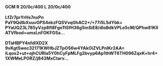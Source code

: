 #### GCM R 20/0c/400 L 20/0c/400
**LfZr7prYrHs7nxPn**<br/>**PaY9QdlbXxuvGPS4ekzFQSVvqGhAC2+/+77i5L5dYbk=**<br/>**PYaUQZ3L785yVzp8fI8FgeTtSfH36g5mSiE8/dIoBdkVPLe5cM/QPhw81KIIATVfbod+umxLnFOKFGSa...**<br/><br/>
**DTaHBPY4nfdIXD2X**<br/>**9vKgtSwec32171KWHbJZTpOS6w4YAkOiZVLPnlKr2AA=**<br/>**iLqos2+ut+ojhCURIa5Y0hCyFpMLFg2bvyp6Ap1thWT6TH096ZqxK+hr4+1XWMeLPORZ/j843MxCtarv...**